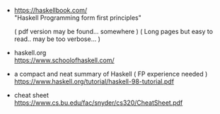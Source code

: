 * 
  https://haskellbook.com/  
  "Haskell Programming form first principles"
  
  ( pdf version may be found... somewhere )
  ( Long pages but easy to read.. may be too verbose... ) 
  
* 
  haskell.org  
  https://www.schoolofhaskell.com/


* 
  a compact and neat summary of Haskell ( FP experience needed  )  
  https://www.haskell.org/tutorial/haskell-98-tutorial.pdf

* 
  cheat sheet  
  https://www.cs.bu.edu/fac/snyder/cs320/CheatSheet.pdf
